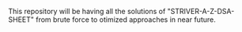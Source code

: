 This repository will be having all the solutions of "STRIVER-A-Z-DSA-SHEET" from brute force to otimized approaches in near future.
